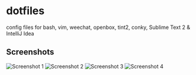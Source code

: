 dotfiles
========

config files for bash, vim, weechat, openbox, tint2, conky, Sublime Text 2 & IntelliJ Idea

## Screenshots
![Screenshot 1](https://raw.github.com/KLIM8D/dotfiles/master/screenshot.png)
![Screenshot 2](https://raw.github.com/KLIM8D/dotfiles/master/screenshot2.png)
![Screenshot 3](https://raw.github.com/KLIM8D/dotfiles/master/screenshot3.png)
![Screenshot 4](https://raw.github.com/KLIM8D/dotfiles/master/screenshot4.png)
